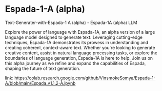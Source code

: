 # Espada-1-A (alpha)
Text-Generater-with-Espada-1 A (alpha) - Espada-1A (alpha) LLM

Explore the power of language with Espada-1A, an alpha version of a large language model designed to generate text. Leveraging cutting-edge techniques, Espada-1A demonstrates its prowess in understanding and creating coherent, context-aware text. Whether you're looking to generate creative content, assist in natural language processing tasks, or explore the boundaries of language generation, Espada-1A is here to help. Join us on this alpha journey as we refine and expand the capabilities of Espada, shaping the future of text generation.

link: https://colab.research.google.com/github/VinsmokeSomya/Espada-1-A/blob/main/Espada_v1.1.2-A.ipynb
